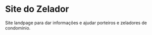 <h1>Site do Zelador</h1>

Site landpage para dar informações e ajudar porteiros e zeladores de condominio.
